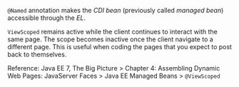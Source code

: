 `@Named` annotation makes the *CDI bean* (previously called *managed bean*) accessible through the *EL*.

`ViewScoped` remains active while the client continues to interact with the same page. The scope becomes inactive once the client navigate to a different page. This is useful when coding the pages that you expect to post back to themselves.

Reference: Java EE 7, The Big Picture > Chapter 4: Assembling Dynamic Web Pages: JavaServer Faces > Java EE Managed Beans > `@ViewScoped`

